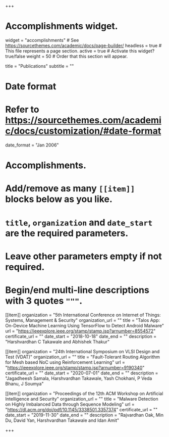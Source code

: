+++
# Accomplishments widget.
widget = "accomplishments"  # See https://sourcethemes.com/academic/docs/page-builder/
headless = true  # This file represents a page section.
active = true  # Activate this widget? true/false
weight = 50  # Order that this section will appear.

title = "Publications"
subtitle = ""

# Date format
#   Refer to https://sourcethemes.com/academic/docs/customization/#date-format
date_format = "Jan 2006"

# Accomplishments.
#   Add/remove as many `[[item]]` blocks below as you like.
#   `title`, `organization` and `date_start` are the required parameters.
#   Leave other parameters empty if not required.
#   Begin/end multi-line descriptions with 3 quotes `"""`.

[[item]]
  organization = "5th International Conference on Internet of Things: Systems, Management & Security"
  organization_url = ""
  title = "Talos App: On-Device Machine Learning Using TensorFlow to Detect Android Malware"
  url = "https://ieeexplore.ieee.org/stamp/stamp.jsp?arnumber=8554572"
  certificate_url = ""
  date_start = "2018-10-18"
  date_end = ""
  description = "Harshvardhan C Takawale and Abhishek Thakur"

[[item]]
  organization = "24th International Symposium on VLSI Design and Test (VDAT)"
  organization_url = ""
  title = "Fault-Tolerant Routing Algorithm for Mesh based NoC using Reinforcement Learning"
  url = "https://ieeexplore.ieee.org/stamp/stamp.jsp?arnumber=9190340"
  certificate_url = ""
  date_start = "2020-07-01"
  date_end = ""
  description = "Jagadheesh Samala, Harshvardhan Takawale, Yash Chokhani, P Veda Bhanu, J Soumya"

[[item]]
  organization = "Proceedings of the 12th ACM Workshop on Artificial Intelligence and Security"
  organization_url = ""
  title = "Malware Detection on Highly Imbalanced Data through Sequence Modeling"
  url = "https://dl.acm.org/doi/pdf/10.1145/3338501.3357374"
  certificate_url = ""
  date_start = "2019-11-30"
  date_end = ""
  description = "Rajvardhan Oak, Min  Du, David  Yan, Harshvardhan Takawale and Idan Amit"

+++

